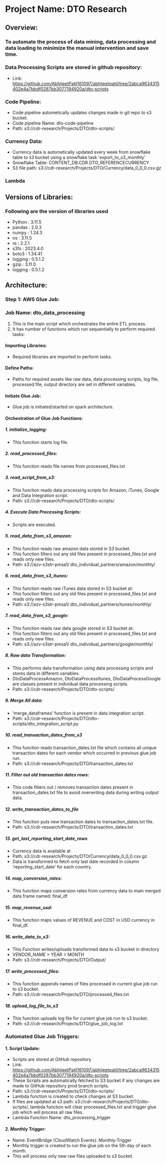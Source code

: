 # Project Name: DTO Research 

## Overview: 
### To automate the process of data mining, data processing and data loading to minimize the manual intervention and save time.

### Data Processing Scripts are stored in github repository:
- Link: https://github.com/AbhijeetPatil161097/abhijeetpatil/tree/2abca9634315402e4a7bbdf0287bb3077194920a/dto-scripts

### Code Pipeline:
- Code pipeline autometically updates changes made in git repo to s3 bucket.
- Code pipeline Name: dto-code-pipeline
- Path: s3://cdr-research/Projects/DTO/dto-scripts/
  
### Currency Data:
- Currency data is autometically updated every week from snowflake table to s3 bucket using a snowflake task 'export_to_s3_monthly'
- Snowflake Table: CONTENT_DB.CDR.DTO_REFERENCECURRENCY
- S3 file path: s3://cdr-research/Projects/DTO/Currency/data_0_0_0.csv.gz

### Lambda



## Versions of Libraries:
### Following are the version of libraries used
- Python	: 3.11.5  
- pandas	: 2.0.3  
- numpy	: 1.24.3  
- os	: 3.11.5  
- re	: 2.2.1  
- s3fs	: 2023.4.0  
- boto3	: 1.34.41  
- logging	: 0.5.1.2  
- gzip	: 3.11.0  
- logging	: 0.5.1.2

## Architecture: 
### Step 1: AWS Glue Job: 
### Job Name: dto_data_processing 
1. This is the main script which orchestrates the entire ETL process. 
2. It has number of functions which run sequentially to perform required tasks:
#### Importing Libraries: 
- Required libraries are imported to perform tasks. 

#### Define Paths: 
- Paths for required assets like raw data, data processing scripts, log file, processed file, output directory are set in different variables. 

#### Initiate Glue Job: 
- Glue job is initiated/started on spark architecture. 

#### Orchestration of Glue Job Functions: 

##### 1. initialize_logging: 
- This function starts log file. 

##### 2. read_processed_files: 
- This function reads file names from processed_files.txt 

##### 3. read_script_from_s3: 
- This function reads data processing scripts for Amazon, iTunes, Google and Data Integration script. 
- Path: s3://cdr-research/Projects/DTO/dto-scripts/ 

##### 4. Execute Data Processing Scripts: 
- Scripts are executed. 

##### 5. read_data_from_s3_amazon: 
- This function reads raw amazon data stored in S3 bucket. 
- This function filters out any old files present in processed_files.txt and reads only new files.  
- Path: s3://azv-s3str-pmsa1/ dto_individual_partners/amazon/monthly/ 

##### 6. read_data_from_s3_itunes: 
- This function reads raw iTunes data stored in S3 bucket at: 
- This function filters out any old files present in processed_files.txt and reads only new files.  
- Path: s3://azv-s3str-pmsa1/ dto_individual_partners/itunes/monthly/ 

##### 7. read_data_from_s3_google: 
- This function reads raw data google stored in S3 bucket at: 
- This function filters out any old files present in processed_files.txt and reads only new files.  
- Path: s3://azv-s3str-pmsa1/ dto_individual_partners/google/monthly/ 

##### 8. Raw data Transformation: 
- This performs data transformation using data processing scripts and stores data in different variables. 
- DtoDataProcessAmazon, DtoDataProcessItunes, DtoDataProcessGoogle are classes present in individual data processing scripts. 
- Path: s3://cdr-research/Projects/DTO/dto-scripts/ 

##### 9. Merge All data: 
- ‘merge_dataframes’ function is present in data integration script.  
- Path: s3://cdr-research/Projects/DTO/dto-scripts/dto_integration_script.py 

##### 10. read_transaction_dates_from_s3 
- This function reads transaction_dates.txt file which contains all unique transaction dates for each vendor which occurred in previous glue job run. 
- Path: s3://cdr-research/Projects/DTO/transaction_dates.txt 

##### 11. Filter out old transaction dates rows: 
- This code filters out / removes transaction dates present in transaction_dates.txt file to avoid overwriting data during writing output data. 

##### 12. write_transaction_dates_to_file 
- This function puts new transaction dates to transaction_dates.txt file. 
- Path: s3://cdr-research/Projects/DTO/transaction_dates.txt 

##### 13. get_last_reporting_start_date_rows 
- Currency data is available at 
- Path: s3://cdr-research/Projects/DTO/Currency/data_0_0_0.csv.gz 
- Data is transformed to fetch only last date recorded in column ‘reporting_start_date’ for each country. 

##### 14. map_conversion_rates: 
- This function maps conversion rates from currency data to main merged data frame named: final_df

##### 15. map_revenue_usd: 
- This function maps values of REVENUE and COST in USD currency in final_df. 

##### 16. write_data_to_s3: 
- This Function writes/uploads transformed data to s3 bucket in directory  
- VENDOR_NAME > YEAR > MONTH 
- Path: s3://cdr-research/Projects/DTO/Output/ 

##### 17. write_processed_files: 
- This function appends names of files processed in current glue job run to s3 bucket. 
- Path: s3://cdr-research/Projects/DTO/processed_files.txt 

##### 18. upload_log_file_to_s3 
- This function uploads log file for current glue job run to s3 bucket. 
- Path: s3://cdr-research/Projects/DTO/glue_job_log.txt 

### Automated Glue Job Triggers: 
#### 1. Script Update: 
- Scripts are stored at GitHub repository
- Link: https://github.com/AbhijeetPatil161097/abhijeetpatil/tree/2abca9634315402e4a7bbdf0287bb3077194920a/dto-scripts 
- These Scripts are automatically fetched to S3 bucket if any changes are made to GitHub repository prod branch scripts. 
- Path: s3://cdr-research/Projects/DTO/dto-scripts/ 
- Lambda function is created to check changes at S3 bucket. 
- If files are updated at s3 path: s3://cdr-research/Projects/DTO/dto-scripts/, lambda function will clear processed_files.txt and trigger glue job which will process all raw files. 
- Lambda Function Name: dto_processing_trigger  

#### 2. Monthly Trigger: 
- Name: EventBridge (CloudWatch Events): Monthly-Trigger 
- Monthly trigger is created to run the glue job on the 5th day of each month. 
- This will process only new raw files uploaded to s3 bucket.
 

 

